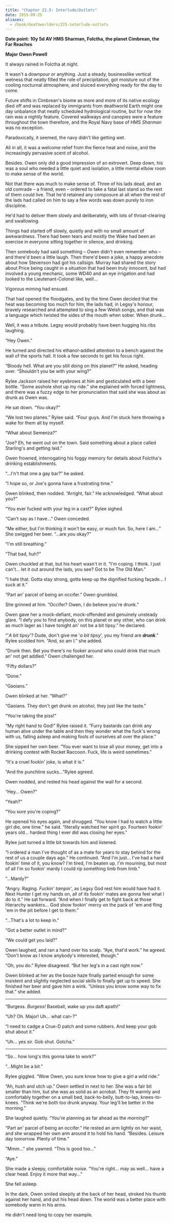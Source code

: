 ```yaml
---
title: "Chapter 22.5: Interlude/Outlets"
date: 2015-09-25
aliases:
  - /book/deathworlders/225-interlude-outlets
---
```


**Date point: 10y 5d AV**
**HMS Sharman, Folctha, the planet Cimbrean, the Far Reaches**

**Major Owen Powell**

It always rained in Folctha at night.

It wasn't a downpour or anything. Just a steady, businesslike vertical wetness that neatly filled the role of precipitation, got moisture out of the cooling nocturnal atmosphere, and sluiced everything ready for the day to come.

Future shifts in Cimbrean's biome as more and more of its native ecology died off and was replaced by immigrants from deathworld Earth might one day unbalance that neatly scheduled hydrological routine, but for now the rain was a nightly feature. Covered walkways and canopies were a feature throughout the town therefore, and the Royal Navy base of HMS *Sharman* was no exception.

Paradoxically, it seemed, the navy didn't like getting wet.

All in all, it was a welcome relief from the fierce heat and noise, and the increasingly pervasive scent of alcohol.

Besides. Owen only did a good impression of an extrovert. Deep down, his was a soul who needed a little quiet and isolation, a little mental elbow room to make sense of the world.

Not that there was much to make sense of. Three of his lads dead, and an old comrade – a friend, even – ordered to take a fatal last stand so the rest of them could live. That he'd retained any composure at all when the rest of the lads had called on him to say a few words was down purely to iron discipline.

He'd had to deliver them slowly and deliberately, with lots of throat-clearing and swallowing.

Things had started off slowly, quietly and with no small amount of awkwardness. There had been tears and mostly the Wake had been an exercise in everyone sitting together in silence, and drinking.

Then somebody had said something – Owen didn't even remember who – and there'd been a little laugh. Then there'd been a joke, a happy anecdote about how Stevenson had got his callsign. Murray had shared the story about Price being caught in a situation that had been truly innocent, but  had involved a young mechanic, some WD40 and an eye irrigation and had looked to the Lieutenant-Colonel like, well…

Vigorous miming had ensued.

That had opened the floodgates, and by the time Owen decided that the heat was becoming too much for him, the lads had, in Legsy's honour, bravely researched and attempted to sing a few Welsh songs, and that was a language which twisted the sides of the mouth when sober. When drunk…

Well, it was a tribute. Legsy would probably have been hugging his ribs laughing.

“Hey Owen.”

He turned and directed his ethanol-addled attention to a bench against the wall of the sports hall. It took a few seconds to get his focus right.

“Bloody hell. What are you still doing on this planet?” He asked, heading over. “Shouldn't you be with your wing?”

Rylee Jackson raised her eyebrows at him and gesticulated with a beer bottle. “Some asshole shot up my ride.” she explained with forced lightness, and there was a fuzzy edge to her pronunciation that said she was about as drunk as Owen was.

He sat down. “You okay?”

“We lost two planes.” Rylee said. “Four guys. And I'm stuck here throwing a wake for them all by myself.

“What about Semenza?”

“Joe? Eh, he went out on the town. Said something about a place called Starling's and getting laid.”

Owen frowned, interrogating his foggy memory for details about Folctha's drinking establishments.

“...I'n't that one a gay bar?” he asked.

“I hope so, or Joe's gonna have a frustrating time.”

Owen blinked, then nodded. “Arright, fair.” He acknowledged. “What about you?”

“You ever fucked with your leg in a cast?” Rylee sighed.

“Can't say as I have...” Owen conceded.

“Me either, but I'm thinking it won't be easy, or much fun. So, here I am...” She swigged her beer. “...are *you* okay?”

“I'm still breathing.”

“That bad, huh?”

Owen chuckled at that, but his heart wasn't in it. “I'm coping. I think. I just can't… let it out around the lads, you see? Got to be The Old Man.”

“I hate that. Gotta stay strong, gotta keep up the dignified fucking façade… I suck at it.”

“Part an' parcel of being an occifer.” Owen grumbled.

She grinned at him. “Occifer? Owen, I do believe you're drunk.”

Owen gave her a mock-defiant, mock-offended and genuinely unsteady glare. “I defy you to find anybody, on this planet or any other, who can drink as much lager as I have tonight an' not be a bit tipsy.” he declared.

“'*A bit tipsy*'? Dude, don't give me '*a bit tipsy*', you my friend are ***drunk***.” Rylee scolded him. “And, so am I.” she added.

“Drunk then. Bet you there's no fooker around who could drink that much an' not get addled.” Owen challenged her.

“Fifty dollars?”

“Done.”

“Gaoians.”

Owen blinked at her. “What?”

“Gaoians. They don't get drunk on alcohol, they just like the taste.”

“You're taking the piss!”

“My right hand to God!” Rylee raised it. “Furry bastards can drink any human alive under the table and then they wonder what the fuck's wrong with us, falling asleep and making fools of ourselves all over the place.”

She sipped her own beer. “You ever want to lose all your money, get into a drinking contest with Rocket Raccoon. Fuck, life is weird sometimes.”

“It's a cruel fookin' joke, is what it is.”

“And the punchline sucks...”Rylee agreed.

Owen nodded, and rested his head against the wall for a second.

“Hey… Owen?”

“Yeah?”

“You sure you're coping?”

He opened his eyes again, and shrugged. “You know I had to watch a little girl die, one time.” he said. “literally watched her spirit go. Fourteen fookin' years old… hardest thing I ever did was closing her eyes.”

Rylee just turned a little bit towards him and listened.

“I ordered a man I've thought of as a mate for years to stay behind for the rest of us a couple days ago.” He continued. “And I'm just… I've had a hard fookin' time of it, you know? I'm tired, I'm beaten up, I'm mourning, but most of all I'm so fookin' mardy I could rip something limb from limb.”

“...Mardy?”

“Angry. Raging. *Fuckin' tampin'*, as Legsy God rest him would have had it. Next Hunter I get my hands on, all of its fookin' mates are gonna feel what I do to it.” He sat forward. “And when I finally get to fight back at those Hierarchy wankers… God show fookin' mercy on the pack of 'em and fling 'em in the pit before I get to them.”

“...That's a lot to keep in.”

“Got a better outlet in mind?”

“We could get you laid?”

Owen laughed, and ran a hand over his scalp. “Aye, that'd work.” he agreed. “Don't know as I know anybody's interested, though.”

“Oh, you do.” Rylee disagreed. “But her leg's in a cast right now.”

Owen blinked at her as the booze haze finally parted enough for some insistent and slightly neglected social skills to finally get up to speed. She finished her beer and gave him a wink. “Unless you know some way to fix that.” she added.
___

“Burgess. *Burgess!* Baseball, wake up you daft apath!”

“Uh? Oh. Major! Uh… what can-?”

“I need to cadge a Crue-D patch and some rubbers. And keep your gob shut about it.”

“Uh… yes sir. Gob shut. Gotcha.”

___

“So… how long's this gonna take to work?”

“...Might be a bit.”

Rylee giggled. “Wow Owen, you sure know how to give a girl a wild ride.”

“Ah, hush and utch up.” Owen settled in next to her. She was a fair bit smaller than him, but she was as solid as an acrobat. They fit warmly and comfortably together on a small bed, back-to-belly, butt-to-lap, knees-to-knees. “Think we're both too drunk anyway. Your leg'll be better in the morning.”

She laughed quietly. “You're planning as far ahead as the *morning*?”

“Part an' parcel of being an occifer.” He rested an arm lightly on her waist, and she wrapped her own arm around it to hold his hand. “Besides. Leisure day tomorrow. Plenty of time.”

"Mmm..." she yawned. “This is good too...”

“Aye.”

She made a sleepy, comfortable noise. “You're right… may as well… have a clear head. Enjoy it more that way...”

She fell asleep.

In the dark, Owen smiled sleepily at the back of her head, stroked his thumb against her hand, and put his head down. The world was a better place with somebody warm in his arms.

He didn't need long to copy her example.
